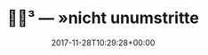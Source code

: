 ---
retweeted: false
source: <a href="http://www.samruston.co.uk" rel="nofollow">Flamingo for Android</a>
entities:
  hashtags: []
  symbols: []
  user_mentions: []
  urls:
  - url: https://t.co/Jai33QxTJs
    expanded_url: https://twitter.com/MDR_SN/status/935183474994147328
    display_url: twitter.com/MDR_SN/status/…
    indices:
    - '34'
    - '57'
display_text_range:
- '0'
- '57'
favorite_count: '1'
id_str: '935455594512777216'
truncated: false
retweet_count: '1'
id: '935455594512777216'
possibly_sensitive: false
created_at: Tue Nov 28 10:29:28 +0000 2017
favorited: false
full_text: "\U0001F926‍♂️³    —   »nicht unumstritten«"
lang: de
quote_url: https://twitter.com/MDR_SN/status/935183474994147328
tags:
- pesos:twitter
date: '2017-11-28T10:29:28+00:00'
src: https://twitter.com/bascht/status/935455594512777216
original_url: https://twitter.com/bascht/status/935455594512777216
type: twitter_tweet
text: "\U0001F926‍♂️³    —   »nicht unumstritten«"
title: "\U0001F926‍♂️³    —   »nicht unumstritte"

---